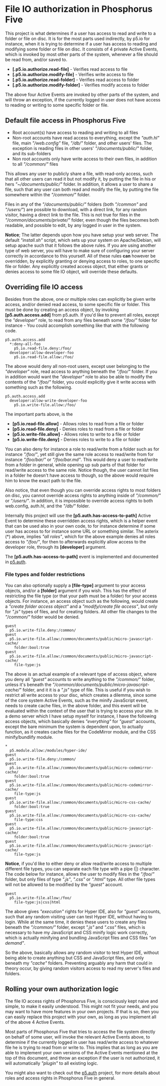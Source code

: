 File IO authorization in Phosphorus Five
===============

This project is what determines if a user has access to read and write to a folder or file
on disc. It is for the most parts used indirectly, by p5.io for instance, when it is trying to 
determine if a user has access to reading and modifying some folder or file on disc. It consists
of 4 private Active Events, which is invoked by most other parts of the system, whenever 
a file should be read from, and/or saved to.

* __[.p5.io.authorize.read-file]__ - Verifies read access to file
* __[.p5.io.authorize.modify-file]__ - Verifies write access to file
* __[.p5.io.authorize.read-folder]__ - Verifies read access to folder
* __[.p5.io.authorize.modify-folder]__ - Verifies modify access to folder

The above four Active Events are invoked by other parts of the system, and will throw
an exception, if the currently logged in user does not have access to reading or
writing to some specific folder or file.

## Default file access in Phosphorus Five

* Root account(s) have access to reading and writing to all files
* Non-root accounts have read access to everything, except the _"auth.hl"_ file, main _"/web.config"_ file, _"/db/"_ folder, and other users' files. The exception is reading files in other users' _"/documents/public/"_ folder, and its sub-folders
* Non root accounts only have write access to their own files, in addition to all _"/common/"_ files

This allows any user to publicly share a file, with read-only access, such that all other users can read it but not modify it,
by putting the file in his or hers _"~/documents/public/"_ folder. In addition, it allows a user to share a file, such that
any user can both read and modify the file, by putting the file somewhere within the _"/common/"_ folder.

Files in any of the _"/documents/public/"_ folders (both _"/common"_ and _"/users/"_) are possible to download, with a direct link, for any random
visitor, having a direct link to the file. This is not true for files in the _"/common/documents/private/"_ folder, even though
the files becomes both readable, and possible to edit, by any logged in user in the system.

**Notice**; The latter depends upon how you have setup your web server. The default _"install.sh"_ script, which sets up your system on Apache/Debian, 
will setup apache such that it follows the above rules. If you are using another type of web server, you will have to make sure of configuring your 
server correctly in accordance to this yourself. All of these rules **can** however be overridden, by explicitly granting or denying access to roles, 
to one specific file or folder. Any explicitly created access object, that either grants or denies access to some file IO object, will override
these defaults.

## Overriding file IO access

Besides from the above, one or multiple roles can explicitly be given write access, 
and/or denied read access, to some specific file or folder. This must be done by creating 
an access object, by invoking **[p5.auth.access.add]** from p5.auth. If you'd like to prevent 
all roles, except the _"developer"_ role, to read from any files beneath some _"/foo/"_ folder 
for instance - You could accomplish something like that with the following code.

```
p5.auth.access.add
  *:deny-all-foo
    p5.io.read-file.deny:/foo/
  developer:allow-developer-foo
    p5.io.read-file.allow:/foo/
```

The above would deny all non-root users, except user belonging to the _"developer"_ role, 
read access to anything beneath the _"/foo/"_ folder. If you in addition would want
the _"developer"_ role to also be able to modify the contents of the _"/foo/"_ folder,
you could explicitly give it write access with something such as the following.

```
p5.auth.access.add
  developer:allow-write-developer-foo
    p5.io.write-file.allow:/foo/
```

The important parts above, is the

* __[p5.io.read-file.allow]__ - Allows roles to read from a file or folder
* __[p5.io.read-file.deny]__ - Denies roles to read from a file or folder
* __[p5.io.write-file.allow]__ - Allows roles to write to a file or folder
* __[p5.io.write-file.deny]__ - Denies roles to write to a file or folder

You can also deny for instance a role to read/write from a folder such as for instance _"/foo/"_,
yet still give the same role access to read/write from for instance _"/foo/bar/"_ or _"/foo/bar.md"_.
This would deny a user to read/write from a folder in general, while opening up sub parts
of that folder for read/write access to the same role. Notice though, the user cannot
list files in a folder he doesn't have access to though, so the above would require him
to know the exact path to the file.

Also notice, that even though you can override access rights to most folders on
disc, you cannot override access rights to anything inside of _"/common/"_ or _"/users/"_.
In addition, it is impossible to override access rights to both web.config, auth.hl,
and the _"/db/"_ folder.

Internally this project will use the **[p5.auth.has-access-to-path]** Active Event
to determine these overridden access rights, which is a helper event that can be used
also in your own code, to for instance determine if some user has access to for instance
some URL or something similar. The asterix (*) above, implies _"all roles"_, which
for the above example denies all roles access to _"/foo/"_, for then to afterwards
explicitly allow access to the developer role, through its **[developer]** argument.

The **[p5.auth.has-access-to-path]** event is implemented and documented in [p5.auth](/plugins/extras/p5.auth).

### File types and folder restrictions

You can also optionally supply a **[file-type]** argument to your access objects, and/or a **[folder]** argument if you wish.
This has the effect of restricting the file type (or that your path must be a folder) for your access objects. For instance,
an access object such as the following, would create a _"create folder access object"_ and a _"modify/create file access"_, 
but only for _".js"_ types of files, and for creating folders. All other file changes to the _"/common/"_ folder would be denied.

```
guest
  p5.io.write-file.deny:/common/
guest
  p5.io.write-file.allow:/common/documents/public/micro-javascript-cache/
    folder:bool:true
guest
  p5.io.write-file.allow:/common/documents/public/micro-javascript-cache/
    file-type:js
```

The above is an actual example of a relevant type of access object, where you deny all _"guest"_ accounts to write
anything to the _"/common/"_ folder, unless it's beneath the _"/common/documents/public/micro-javascript-cache/"_ folder,
and it it is a _".js"_ type of file. This is useful if you wish to restrict all write access to your disc, which creates a dilemma,
since some of the core system Active Events, such as the minify JavaScript event, needs to create cache files, in the above folder,
and this event will be evaluated within the context of the user that is trying to access your site. In a demo server which I have setup
myself for instance, I have the following access objects, which basically denies _"everything"_ for _"guest"_ accounts, except
the bare minimum the system is dependent upon, to actually function, as it creates cache files for the CodeMirror module,
and the CSS minify/bundlify module.

```
*
  p5.module.allow:/modules/hyper-ide/
guest
  p5.io.write-file.deny:/common/
guest
  p5.io.write-file.allow:/common/documents/public/micro-codemirror-cache/
    folder:bool:true
guest
  p5.io.write-file.allow:/common/documents/public/micro-codemirror-cache/
    file-type:js
guest
  p5.io.write-file.allow:/common/documents/public/micro-css-cache/
    folder:bool:true
guest
  p5.io.write-file.allow:/common/documents/public/micro-css-cache/
    file-type:css
guest
  p5.io.write-file.allow:/common/documents/public/micro-javascript-cache/
    folder:bool:true
guest
  p5.io.write-file.allow:/common/documents/public/micro-javascript-cache/
    file-type:js
```

**Notice**, if you'd like to either deny or allow read/write access to multiple different file types, you can separate each file type with
a pipe (|) character. The code below for instance, allows the user to modify files in the _"/foo/"_ folder, but only files of
type _".js"_, _".css"_ or _".html"_ type. All other file types will not be allowed to be modified by the _"guest"_ account.

```
guest
  p5.io.write-file.allow:/foo/
    file-type:js|css|html
```

The above gives _"execution"_ rights for Hyper IDE, also for _"guest"_ accounts, such that any random visiting user
can test Hyper IDE, without having to login. While at the same time, it denies these users to create any files
beneath the _"/common/"_ folder, except _".js"_ and _".css"_ files, which is necessary to have my JavaScript and
CSS minify logic work correctly, which is actually minifying and bundling JavaScript files and CSS files _"on demand"_.

So the above, basically allows any random visitor to test Hyper IDE, without being able to create anything but CSS 
and JavaScript files, and only beneath my _"cache"_ folders. Preventing arguably any harm that could in theory occur,
by giving random visitors access to read my server's files and folders.

## Rolling your own authorization logic

The file IO access rights of Phosphorus Five, is consciously kept naive and
simple, to make it easily understood. This might not fit your needs, and you may
want to have more features in your own projects. If that is so, then you can easily
replace this project with your own, as long as you implement all of the above 4 Active
Events.

Most parts of Phosphorus Five that tries to access the file system directly on behalf of some user,
will invoke the relevant Active Events above, to determine if the currently logged in user
has read/write access to whatever file he is trying to read from or write to. This
implies that as long as you are able to implement your own versions of the Active Events
mentioned at the top of this document, and throw an exception if the user is not
authorized, it will automatically _"plugin"_ to all existing logic.

You might also want to check out the [p5.auth](/plugins/extras/p5.auth) project,
for more details about roles and access rights in Phosphorus Five in general.

